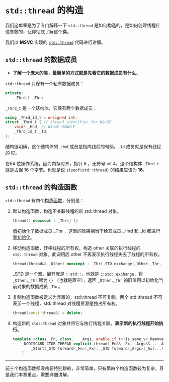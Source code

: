 # `std::thread` 的构造

我们这单章是为了专门解释一下 `std::thread` 是如何构造的，是如何创建线程传递参数的，让你彻底了解这个类。

我们以 **MSVC** 实现的 [`std::thread`](https://github.com/microsoft/STL/blob/main/stl/inc/thread) 代码进行讲解。

## `std::thread` 的数据成员

- **了解一个庞大的类，最简单的方式就是先看它的数据成员有什么**。

`std::thread` 只保有一个私有数据成员：

```cpp
private:
    _Thrd_t _Thr;
```

`_Thrd_t` 是一个结构体，它保有两个数据成员：

```cpp
using _Thrd_id_t = unsigned int;
struct _Thrd_t { // thread identifier for Win32
    void* _Hnd; // Win32 HANDLE
    _Thrd_id_t _Id;
};
```

结构很明确，这个结构体的 `_Hnd` 成员是指向线程的句柄，`_Id` 成员就是保有线程的 ID。

在64 位操作系统，因为内存对齐，指针 8 ，无符号 int 4，这个结构体 `_Thrd_t` 就是占据 16 个字节。也就是说 `sizeof(std::thread)` 的结果应该为 **16**。

## `std::thread` 的构造函数

`std::thread` 有四个[构造函数](https://zh.cppreference.com/w/cpp/thread/thread/thread)，分别是：

1. 默认构造函数，构造不关联线程的新 std::thread 对象。

   ```cpp
   thread() noexcept : _Thr{} {}
   ```

   [值初始化](https://zh.cppreference.com/w/cpp/language/value_initialization#:~:text=%E5%87%BD%E6%95%B0%E7%9A%84%E7%B1%BB%EF%BC%89%EF%BC%8C-,%E9%82%A3%E4%B9%88%E9%9B%B6%E5%88%9D%E5%A7%8B%E5%8C%96%E5%AF%B9%E8%B1%A1,-%EF%BC%8C%E7%84%B6%E5%90%8E%E5%A6%82%E6%9E%9C%E5%AE%83)了数据成员  _Thr ，这里的效果相当于给其成员 _Hnd 和 _Id 都进行[零初始化](https://zh.cppreference.com/w/cpp/language/zero_initialization)。

2. 移动构造函数，转移线程的所有权，构造 other 关联的执行线程的 `std::thread` 对象。此调用后 other 不再表示执行线程失去了线程的所有权。

   ```cpp
   thread(thread&& _Other) noexcept : _Thr(_STD exchange(_Other._Thr, {})) {}
   ```

   [_STD](https://github.com/microsoft/STL/blob/main/stl/inc/yvals_core.h#L1951) 是一个宏，展开就是 `::std::`，也就是 [`::std::exchange`](https://zh.cppreference.com/w/cpp/utility/exchange)，将 `_Other._Thr` 赋为 `{}` （也就是置空），返回 `_Other._Thr` 的旧值用以初始化当前对象的数据成员 `_Thr`。

3. 复制构造函数被定义为弃置的，std::thread 不可复制。两个 std::thread 不可表示一个线程，std::thread 对线程资源是独占所有权。

   ```cpp
   thread(const thread&) = delete;
   ```

4. 构造新的 `std::thread` 对象并将它与执行线程关联。**表示新的执行线程开始执行**。

   ```cpp
   template <class _Fn, class... _Args, enable_if_t<!is_same_v<_Remove_cvref_t<_Fn>, thread>, int> = 0>
       _NODISCARD_CTOR_THREAD explicit thread(_Fn&& _Fx, _Args&&... _Ax) {
           _Start(_STD forward<_Fn>(_Fx), _STD forward<_Args>(_Ax)...);
       }
   ```

---

前三个构造函数都没啥要特别聊的，非常简单，只有第四个构造函数较为复杂，且是我们本章重点，需要详细讲解。
